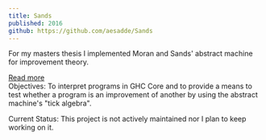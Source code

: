 ```yaml
---
title: Sands
published: 2016
github: https://github.com/aesadde/Sands
---
```


For my masters thesis I implemented  Moran and Sands' abstract machine for
improvement theory.

<div class="read-more"> <a href="#" id="showDiv-2">Read more</a> </div>
<span class="proj-info">Objectives:</span>
To interpret programs in GHC Core and to provide a means to test whether a program is an improvement of another by using the abstract machine's "tick algebra".


<span class="proj-info">Current Status:</span>
This project is not actively maintained nor I plan to keep working on it.

